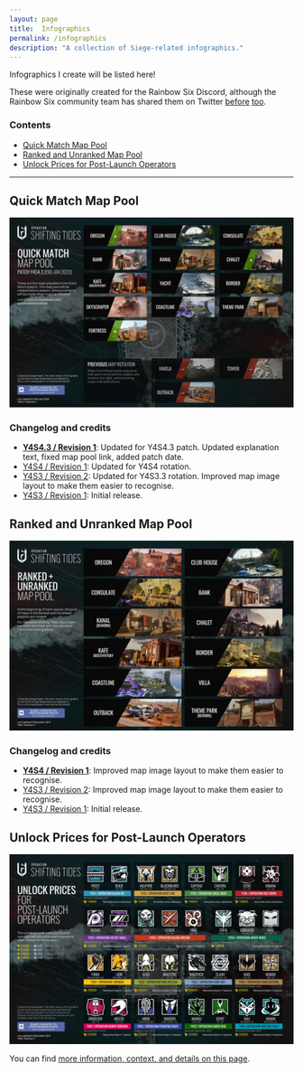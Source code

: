```yaml
---
layout: page
title:  Infographics
permalink: /infographics
description: "A collection of Siege-related infographics."
---
```


Infographics I create will be listed here! 

These were originally created for the Rainbow Six Discord, although the Rainbow Six community team has shared them on Twitter [before](https://twitter.com/Rainbow6Game/status/1172260600996605952) [too](https://twitter.com/Rainbow6Game/status/1103385513900285953). 

### Contents

* [Quick Match Map Pool](#quick-match-map-pool)
* [Ranked and Unranked Map Pool](#ranked-and-unranked-map-pool)
* [Unlock Prices for Post-Launch Operators](#unlock-prices-for-post-launch-operators)

-----

## Quick Match Map Pool

[![Quick Match Map Pool](/assets/images/infographics/MapRotation-QuickMatch-Y4S4.3.jpg)](/assets/images/infographics/MapRotation-QuickMatch-Y4S4.3.jpg)

### Changelog and credits

* [**Y4S4.3 / Revision 1**](/assets/images/infographics/MapRotation-QuickMatch-Y4S4.3.jpg): Updated for Y4S4.3 patch. Updated explanation text, fixed map pool link, added patch date.
* [Y4S4 / Revision 1](/assets/images/infographics/MapRotation-Casual-Y4S4.0.jpg): Updated for Y4S4 rotation.
* [Y4S3 / Revision 2](/assets/images/infographics/MapRotation-Casual-Y4S3.3.jpg): Updated for Y4S3.3 rotation. Improved map image layout to make them easier to recognise.
* [Y4S3 / Revision 1](/assets/images/infographics/MapRotation-Casual-Y4S3.0.jpg): Initial release.

## Ranked and Unranked Map Pool

[![Ranked and Unranked Map Pool](/assets/images/infographics/MapRotation-Ranked-Y4S4.jpg)](/assets/images/infographics/MapRotation-Ranked-Y4S4.jpg)

### Changelog and credits

* [**Y4S4 / Revision 1**](/assets/images/infographics/MapRotation-Ranked-Y4S4.jpg): Improved map image layout to make them easier to recognise.
* [Y4S3 / Revision 2](/assets/images/infographics/MapRotation-Ranked-Y4S3-2.jpg): Improved map image layout to make them easier to recognise.
* [Y4S3 / Revision 1](/assets/images/infographics/MapRotation-Ranked-Y4S3.jpg): Initial release.

## Unlock Prices for Post-Launch Operators

[![Unlock Prices for Post-Launch Operators](/assets/images/operator-prices/OperatorPricesY4S4.jpg)](/assets/images/operator-prices/OperatorPricesY4S4.jpg)

You can find [more information, context, and details on this page](/operatorprices).
